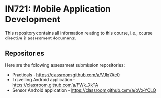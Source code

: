 # IN721: Mobile Application Development

This repository contains all information relating to this course, i.e., course directive & assessment documents.

## Repositories
Here are the following assessment submission repositories:

* Practicals - https://classroom.github.com/a/VJIq7Ae0
* Travelling Android application - https://classroom.github.com/a/FWk_XkTA
* Sensor Android application - https://classroom.github.com/a/oVx-YCLQ
